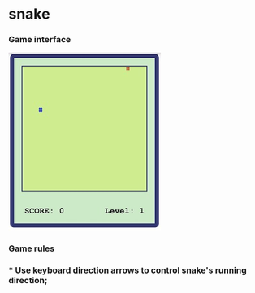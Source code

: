 # snake
### Game interface

![](https://github.com/xiuxiuli/snake/raw/main/assets/interface.jpg)

### Game rules
### * Use keyboard direction arrows to control snake's running direction;

